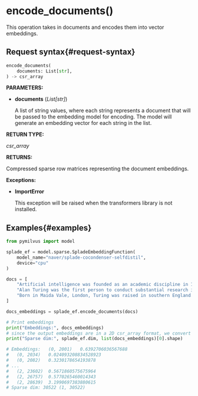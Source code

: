 # encode_documents()

This operation takes in documents and encodes them into vector embeddings.

## Request syntax{#request-syntax}

```python
encode_documents(
    documents: List[str], 
) -> csr_array
```

**PARAMETERS:**

- **documents** (*List[str]*)

    A list of string values, where each string represents a document that will be passed to the embedding model for encoding. The model will generate an embedding vector for each string in the list.

**RETURN TYPE:**

*csr_array*

**RETURNS:**

Compressed sparse row matrices representing the document embeddings.

**Exceptions:**

- **ImportError**

    This exception will be raised when the transformers library is not installed.

## Examples{#examples}

```python
from pymilvus import model

splade_ef = model.sparse.SpladeEmbeddingFunction(
    model_name="naver/splade-cocondenser-selfdistil", 
    device="cpu"
)

docs = [
    "Artificial intelligence was founded as an academic discipline in 1956.",
    "Alan Turing was the first person to conduct substantial research in AI.",
    "Born in Maida Vale, London, Turing was raised in southern England.",
]

docs_embeddings = splade_ef.encode_documents(docs)

# Print embeddings
print("Embeddings:", docs_embeddings)
# since the output embeddings are in a 2D csr_array format, we convert them to a list for easier manipulation.
print("Sparse dim:", splade_ef.dim, list(docs_embeddings)[0].shape)

# Embeddings:   (0, 2001)   0.6392706036567688
#   (0, 2034)   0.024093208834528923
#   (0, 2082)   0.3230178654193878
# ...
#   (2, 23602)  0.5671860575675964
#   (2, 26757)  0.5770265460014343
#   (2, 28639)  3.1990697383880615
# Sparse dim: 30522 (1, 30522)
```
